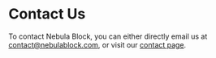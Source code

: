 # Contact Us

To contact Nebula Block, you can either directly email us at [contact@nebulablock.com](mailto:contact@nebulablock.com),
or visit our [contact page](https://www.nebulablock.com/contact).